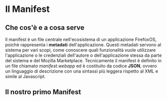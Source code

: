 # Il Manifest

## Che cos'è e a cosa serve

Il manifest è un file centrale nell'ecosistema di un applicazione FirefoxOS, poichè rappresenta i **metadati** dell'applicazione.
Questi metadati servono al sistema per vari scopi, come conoscere quali funzionalità vuole utilizzare l'applicazione o le credenziali dell'autore o dell'applicazione stessa da parte del sistema e del Mozilla Marketplace.
Tecnicamente il manifest è definito in un file chiamato *manifest.webapp* ed è costituito da codice **JSON**, ovvero un linguaggio di descrizione con una sintassi più leggera rispetto al XML e simile al Javascript.

## Il nostro primo Manifest

